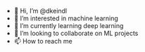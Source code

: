 - 👋 Hi, I’m @dkeindl
- 👀 I’m interested in machine learning
- 🌱 I’m currently learning deep learning
- 💞️ I’m looking to collaborate on ML projects
- 📫 How to reach me

<!---
dkeindl/dkeindl is a ✨ special ✨ repository because its `README.md` (this file) appears on your GitHub profile.
You can click the Preview link to take a look at your changes.
--->
